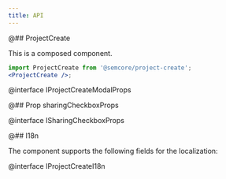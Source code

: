 ```yaml
---
title: API
---
```


@## ProjectCreate

This is a composed component.

```jsx
import ProjectCreate from '@semcore/project-create';
<ProjectCreate />;
```

@interface IProjectCreateModalProps

@## Prop sharingCheckboxProps

@interface ISharingCheckboxProps

@## I18n

The component supports the following fields for the localization:

@interface IProjectCreateI18n

